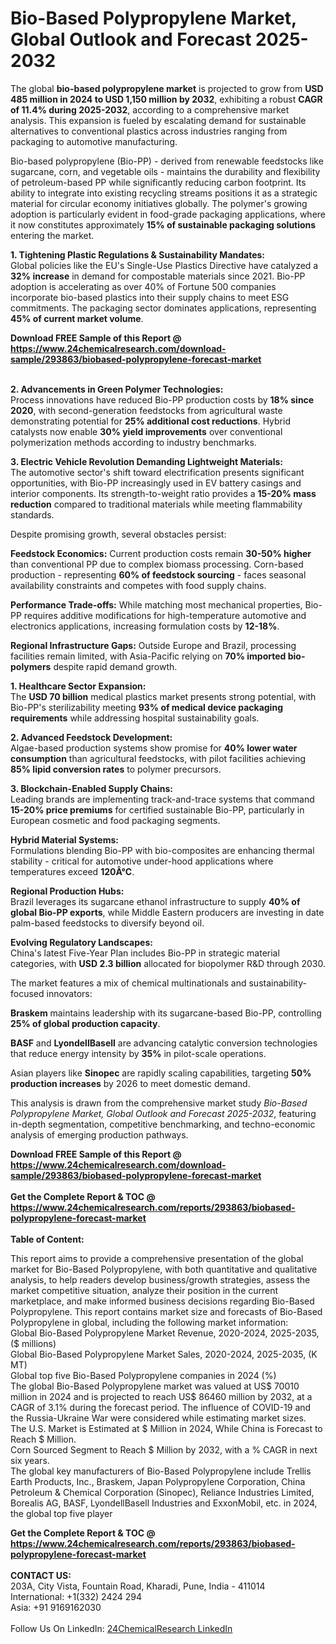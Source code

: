 <h1>Bio-Based Polypropylene Market, Global Outlook and Forecast 2025-2032</h1><p>The global <strong>bio-based polypropylene market</strong> is projected to grow from <strong>USD 485 million in 2024 to USD 1,150 million by 2032</strong>, exhibiting a robust <strong>CAGR of 11.4% during 2025-2032</strong>, according to a comprehensive market analysis. This expansion is fueled by escalating demand for sustainable alternatives to conventional plastics across industries ranging from packaging to automotive manufacturing.</p><p>Bio-based polypropylene (Bio-PP) - derived from renewable feedstocks like sugarcane, corn, and vegetable oils - maintains the durability and flexibility of petroleum-based PP while significantly reducing carbon footprint. Its ability to integrate into existing recycling streams positions it as a strategic material for circular economy initiatives globally. The polymer's growing adoption is particularly evident in food-grade packaging applications, where it now constitutes approximately <strong>15% of sustainable packaging solutions</strong> entering the market.</p><p><strong>1. Tightening Plastic Regulations &amp; Sustainability Mandates:</strong><br>
Global policies like the EU's Single-Use Plastics Directive have catalyzed a <strong>32% increase</strong> in demand for compostable materials since 2021. Bio-PP adoption is accelerating as over 40% of Fortune 500 companies incorporate bio-based plastics into their supply chains to meet ESG commitments. The packaging sector dominates applications, representing <strong>45% of current market volume</strong>.</p><div><b>Download FREE Sample of this Report @ 
            <a href="https://www.24chemicalresearch.com/download-sample/293863/biobased-polypropylene-forecast-market">
            https://www.24chemicalresearch.com/download-sample/293863/biobased-polypropylene-forecast-market</a></b></div><br><p><strong>2. Advancements in Green Polymer Technologies:</strong><br>
Process innovations have reduced Bio-PP production costs by <strong>18% since 2020</strong>, with second-generation feedstocks from agricultural waste demonstrating potential for <strong>25% additional cost reductions</strong>. Hybrid catalysts now enable <strong>30% yield improvements</strong> over conventional polymerization methods according to industry benchmarks.</p><p><strong>3. Electric Vehicle Revolution Demanding Lightweight Materials:</strong><br>
The automotive sector's shift toward electrification presents significant opportunities, with Bio-PP increasingly used in EV battery casings and interior components. Its strength-to-weight ratio provides a <strong>15-20% mass reduction</strong> compared to traditional materials while meeting flammability standards.</p><p>Despite promising growth, several obstacles persist:</p><p><strong>Feedstock Economics:</strong> Current production costs remain <strong>30-50% higher</strong> than conventional PP due to complex biomass processing. Corn-based production - representing <strong>60% of feedstock sourcing</strong> - faces seasonal availability constraints and competes with food supply chains.</p><p><strong>Performance Trade-offs:</strong> While matching most mechanical properties, Bio-PP requires additive modifications for high-temperature automotive and electronics applications, increasing formulation costs by <strong>12-18%</strong>.</p><p><strong>Regional Infrastructure Gaps:</strong> Outside Europe and Brazil, processing facilities remain limited, with Asia-Pacific relying on <strong>70% imported bio-polymers</strong> despite rapid demand growth.</p><p><strong>1. Healthcare Sector Expansion:</strong><br>
The <strong>USD 70 billion</strong> medical plastics market presents strong potential, with Bio-PP's sterilizability meeting <strong>93% of medical device packaging requirements</strong> while addressing hospital sustainability goals.</p><p><strong>2. Advanced Feedstock Development:</strong><br>
Algae-based production systems show promise for <strong>40% lower water consumption</strong> than agricultural feedstocks, with pilot facilities achieving <strong>85% lipid conversion rates</strong> to polymer precursors.</p><p><strong>3. Blockchain-Enabled Supply Chains:</strong><br>
Leading brands are implementing track-and-trace systems that command <strong>15-20% price premiums</strong> for certified sustainable Bio-PP, particularly in European cosmetic and food packaging segments.</p><p><strong>Hybrid Material Systems:</strong><br>
	Formulations blending Bio-PP with bio-composites are enhancing thermal stability - critical for automotive under-hood applications where temperatures exceed <strong>120Â°C</strong>.</p><p><strong>Regional Production Hubs:</strong><br>
	Brazil leverages its sugarcane ethanol infrastructure to supply <strong>40% of global Bio-PP exports</strong>, while Middle Eastern producers are investing in date palm-based feedstocks to diversify beyond oil.</p><p><strong>Evolving Regulatory Landscapes:</strong><br>
	China's latest Five-Year Plan includes Bio-PP in strategic material categories, with <strong>USD 2.3 billion</strong> allocated for biopolymer R&amp;D through 2030.</p><p>The market features a mix of chemical multinationals and sustainability-focused innovators:</p><p><strong>Braskem</strong> maintains leadership with its sugarcane-based Bio-PP, controlling <strong>25% of global production capacity</strong>.</p><p><strong>BASF</strong> and <strong>LyondellBasell</strong> are advancing catalytic conversion technologies that reduce energy intensity by <strong>35%</strong> in pilot-scale operations.</p><p>Asian players like <strong>Sinopec</strong> are rapidly scaling capabilities, targeting <strong>50% production increases</strong> by 2026 to meet domestic demand.</p><p>This analysis is drawn from the comprehensive market study <em>Bio-Based Polypropylene Market, Global Outlook and Forecast 2025-2032</em>, featuring in-depth segmentation, competitive benchmarking, and techno-economic analysis of emerging production pathways.</p><div><b>Download FREE Sample of this Report @ 
            <a href="https://www.24chemicalresearch.com/download-sample/293863/biobased-polypropylene-forecast-market">
            https://www.24chemicalresearch.com/download-sample/293863/biobased-polypropylene-forecast-market</a></b></div><br><div><b>Get the Complete Report & TOC @ 
            <a href="https://www.24chemicalresearch.com/reports/293863/biobased-polypropylene-forecast-market">
            https://www.24chemicalresearch.com/reports/293863/biobased-polypropylene-forecast-market</a></b></div><br>
            <b>Table of Content:</b><p>This report aims to provide a comprehensive presentation of the global market for Bio-Based Polypropylene, with both quantitative and qualitative analysis, to help readers develop business/growth strategies, assess the market competitive situation, analyze their position in the current marketplace, and make informed business decisions regarding Bio-Based Polypropylene. This report contains market size and forecasts of Bio-Based Polypropylene in global, including the following market information:<br />
Global Bio-Based Polypropylene Market Revenue, 2020-2024, 2025-2035, ($ millions)<br />
Global Bio-Based Polypropylene Market Sales, 2020-2024, 2025-2035, (K MT)<br />
Global top five Bio-Based Polypropylene companies in 2024 (%)<br />
The global Bio-Based Polypropylene market was valued at US$ 70010 million in 2024 and is projected to reach US$ 86460 million by 2032, at a CAGR of 3.1% during the forecast period. The influence of COVID-19 and the Russia-Ukraine War were considered while estimating market sizes.<br />
The U.S. Market is Estimated at $ Million in 2024, While China is Forecast to Reach $ Million.<br />
Corn Sourced Segment to Reach $ Million by 2032, with a % CAGR in next six years.<br />
The global key manufacturers of Bio-Based Polypropylene include Trellis Earth Products, Inc., Braskem, Japan Polypropylene Corporation, China Petroleum & Chemical Corporation (Sinopec), Reliance Industries Limited, Borealis AG, BASF, LyondellBasell Industries and ExxonMobil, etc. in 2024, the global top five player</p><div><b>Get the Complete Report & TOC @ 
            <a href="https://www.24chemicalresearch.com/reports/293863/biobased-polypropylene-forecast-market">
            https://www.24chemicalresearch.com/reports/293863/biobased-polypropylene-forecast-market</a></b></div><br><b>CONTACT US:</b><br>
            203A, City Vista, Fountain Road, Kharadi, Pune, India - 411014<br>
            International: +1(332) 2424 294<br>
            Asia: +91 9169162030 <br><br>
            Follow Us On LinkedIn: <a href="https://www.linkedin.com/company/24chemicalresearch/">24ChemicalResearch LinkedIn</a>